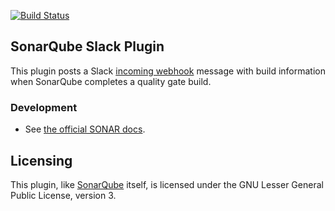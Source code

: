 [![Build Status](https://travis-ci.org/Wikia/sonar-slack-plugin.svg?branch=master)](https://travis-ci.org/Wikia/sonar-slack-plugin)
## SonarQube Slack Plugin
This plugin posts a Slack [incoming webhook](https://api.slack.com/incoming-webhooks) message with build information
when SonarQube completes a quality gate build.

### Development
* See [the official SONAR docs](https://docs.sonarqube.org/display/DEV/Build+Plugin).
## Licensing
This plugin, like [SonarQube](https://www.sonarqube.org) itself, is licensed under the GNU Lesser General Public License, version 3.
